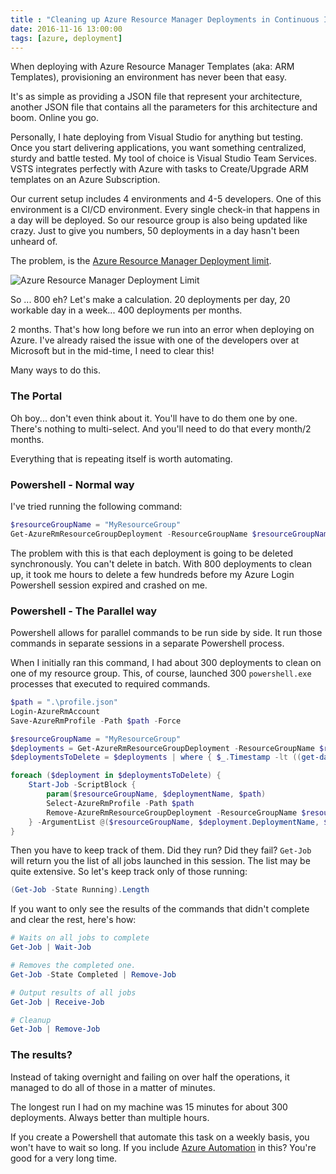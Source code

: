 ```yaml
---
title : "Cleaning up Azure Resource Manager Deployments in Continuous Integration Scenario"
date: 2016-11-16 13:00:00
tags: [azure, deployment]
---
```


When deploying with Azure Resource Manager Templates (aka: ARM Templates), provisioning an environment has never been that easy.

It's as simple as providing a JSON file that represent your architecture, another JSON file that contains all the parameters for this architecture and boom. Online you go.

Personally, I hate deploying from Visual Studio for anything but testing. Once you start delivering applications, you want something centralized, sturdy and battle tested. My tool of choice is Visual Studio Team Services. VSTS integrates perfectly with Azure with tasks to Create/Upgrade ARM templates on an Azure Subscription.

Our current setup includes 4 environments and 4-5 developers. One of this environment is a CI/CD environment. Every single check-in that happens in a day will be deployed. So our resource group is also being updated like crazy. Just to give you numbers, 50 deployments in a day hasn't been unheard of.

The problem, is the [Azure Resource Manager Deployment limit][1].

![Azure Resource Manager Deployment Limit](/posts/files/arm/limits-deployments.png)

So ... 800 eh? Let's make a calculation. 20 deployments per day, 20 workable day in a week... 400 deployments per months.

2 months. That's how long before we run into an error when deploying on Azure. I've already raised the issue with one of the developers over at Microsoft but in the mid-time, I need to clear this!

Many ways to do this.

### The Portal

Oh boy... don't even think about it. You'll have to do them one by one. There's nothing to multi-select. And you'll need to do that every month/2 months.

Everything that is repeating itself is worth automating.

### Powershell - Normal way

I've tried running the following command:
```powershell
$resourceGroupName = "MyResourceGroup"
Get-AzureRmResourceGroupDeployment -ResourceGroupName $resourceGroupName | Remove-AzureRmResourceGroupDeployment -ResourceGroupName $resourceGroupName
```

The problem with this is that each deployment is going to be deleted synchronously. You can't delete in batch. With 800 deployments to clean up, it took me hours to delete a few hundreds before my Azure Login Powershell session expired and crashed on me.

### Powershell - The Parallel way

Powershell allows for parallel commands to be run side by side. It run those commands in separate sessions in a separate Powershell process.

When I initially ran this command, I had about 300 deployments to clean on one of my resource group. This, of course, launched 300 `powershell.exe` processes that executed to required commands.

```powershell
$path = ".\profile.json"
Login-AzureRmAccount
Save-AzureRmProfile -Path $path -Force

$resourceGroupName = "MyResourceGroup"
$deployments = Get-AzureRmResourceGroupDeployment -ResourceGroupName $resourceGroupName
$deploymentsToDelete = $deployments | where { $_.Timestamp -lt ((get-date).AddDays(-7)) }

foreach ($deployment in $deploymentsToDelete) {
	Start-Job -ScriptBlock {
		param($resourceGroupName, $deploymentName, $path)
		Select-AzureRmProfile -Path $path
		Remove-AzureRmResourceGroupDeployment -ResourceGroupName $resourceGroupName -DeploymentName $deploymentName
	} -ArgumentList @($resourceGroupName, $deployment.DeploymentName, $path) | Out-Null
}

```

Then you have to keep track of them. Did they run? Did they fail? `Get-Job` will return you the list of all jobs launched in this session. The list may be quite extensive. So let's keep track only of those running:

```powershell
(Get-Job -State Running).Length
```

If you want to only see the results of the commands that didn't complete and clear the rest, here's how:

```powershell
# Waits on all jobs to complete
Get-Job | Wait-Job

# Removes the completed one.
Get-Job -State Completed | Remove-Job

# Output results of all jobs
Get-Job | Receive-Job

# Cleanup
Get-Job | Remove-Job
```

### The results?

Instead of taking overnight and failing on over half the operations, it managed to do all of those in a matter of minutes.

The longest run I had on my machine was 15 minutes for about 300 deployments. Always better than multiple hours.

If you create a Powershell that automate this task on a weekly basis, you won't have to wait so long. If you include [Azure Automation][2] in this? You're good for a very long time.



[1]: https://docs.microsoft.com/en-us/azure/azure-subscription-service-limits?WT.mc_id=personal-blog-marouill
[2]: https://azure.microsoft.com/en-us/services/automation/?WT.mc_id=personal-blog-marouill
